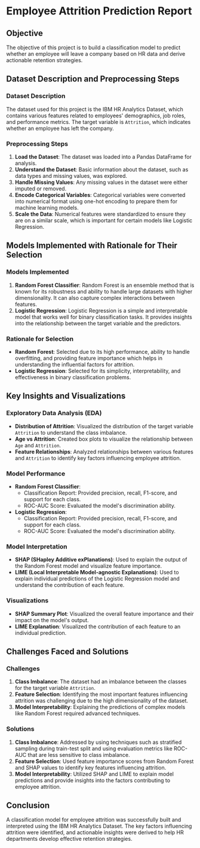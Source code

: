 # Employee Attrition Prediction Report

## Objective
The objective of this project is to build a classification model to predict whether an employee will leave a company based on HR data and derive actionable retention strategies.

## Dataset Description and Preprocessing Steps

### Dataset Description
The dataset used for this project is the IBM HR Analytics Dataset, which contains various features related to employees' demographics, job roles, and performance metrics. The target variable is `Attrition`, which indicates whether an employee has left the company.

### Preprocessing Steps
1. **Load the Dataset**: The dataset was loaded into a Pandas DataFrame for analysis.
2. **Understand the Dataset**: Basic information about the dataset, such as data types and missing values, was explored.
3. **Handle Missing Values**: Any missing values in the dataset were either imputed or removed.
4. **Encode Categorical Variables**: Categorical variables were converted into numerical format using one-hot encoding to prepare them for machine learning models.
5. **Scale the Data**: Numerical features were standardized to ensure they are on a similar scale, which is important for certain models like Logistic Regression.

## Models Implemented with Rationale for Their Selection

### Models Implemented
1. **Random Forest Classifier**: Random Forest is an ensemble method that is known for its robustness and ability to handle large datasets with higher dimensionality. It can also capture complex interactions between features.
2. **Logistic Regression**: Logistic Regression is a simple and interpretable model that works well for binary classification tasks. It provides insights into the relationship between the target variable and the predictors.

### Rationale for Selection
- **Random Forest**: Selected due to its high performance, ability to handle overfitting, and providing feature importance which helps in understanding the influential factors for attrition.
- **Logistic Regression**: Selected for its simplicity, interpretability, and effectiveness in binary classification problems.

## Key Insights and Visualizations

### Exploratory Data Analysis (EDA)
- **Distribution of Attrition**: Visualized the distribution of the target variable `Attrition` to understand the class imbalance.
- **Age vs Attrition**: Created box plots to visualize the relationship between `Age` and `Attrition`.
- **Feature Relationships**: Analyzed relationships between various features and `Attrition` to identify key factors influencing employee attrition.

### Model Performance
- **Random Forest Classifier**:
  - Classification Report: Provided precision, recall, F1-score, and support for each class.
  - ROC-AUC Score: Evaluated the model's discrimination ability.
- **Logistic Regression**:
  - Classification Report: Provided precision, recall, F1-score, and support for each class.
  - ROC-AUC Score: Evaluated the model's discrimination ability.

### Model Interpretation
- **SHAP (SHapley Additive exPlanations)**: Used to explain the output of the Random Forest model and visualize feature importance.
- **LIME (Local Interpretable Model-agnostic Explanations)**: Used to explain individual predictions of the Logistic Regression model and understand the contribution of each feature.

### Visualizations
- **SHAP Summary Plot**: Visualized the overall feature importance and their impact on the model's output.
- **LIME Explanation**: Visualized the contribution of each feature to an individual prediction.

## Challenges Faced and Solutions

### Challenges
1. **Class Imbalance**: The dataset had an imbalance between the classes for the target variable `Attrition`.
2. **Feature Selection**: Identifying the most important features influencing attrition was challenging due to the high dimensionality of the dataset.
3. **Model Interpretability**: Explaining the predictions of complex models like Random Forest required advanced techniques.

### Solutions
1. **Class Imbalance**: Addressed by using techniques such as stratified sampling during train-test split and using evaluation metrics like ROC-AUC that are less sensitive to class imbalance.
2. **Feature Selection**: Used feature importance scores from Random Forest and SHAP values to identify key features influencing attrition.
3. **Model Interpretability**: Utilized SHAP and LIME to explain model predictions and provide insights into the factors contributing to employee attrition.

## Conclusion
A classification model for employee attrition was successfully built and interpreted using the IBM HR Analytics Dataset. The key factors influencing attrition were identified, and actionable insights were derived to help HR departments develop effective retention strategies.
